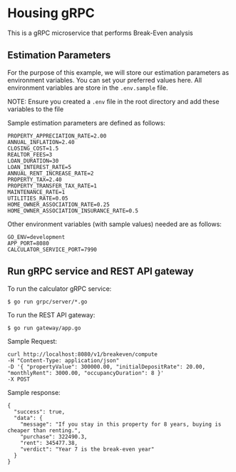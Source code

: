 # Housing gRPC

This is a gRPC microservice that performs Break-Even analysis

## Estimation Parameters

For the purpose of this example, we will store our estimation parameters as environment variables.
You can set your preferred values here. All environment variables are store in the `.env.sample` file.

NOTE: Ensure you created a `.env` file in the root directory and add these variables to the file

Sample estimation parameters are defined as follows:

```
PROPERTY_APPRECIATION_RATE=2.00
ANNUAL_INFLATION=2.40
CLOSING_COST=1.5
REALTOR_FEES=3
LOAN_DURATION=30
LOAN_INTEREST_RATE=5
ANNUAL_RENT_INCREASE_RATE=2
PROPERTY_TAX=2.40
PROPERTY_TRANSFER_TAX_RATE=1
MAINTENANCE_RATE=1
UTILITIES_RATE=0.05
HOME_OWNER_ASSOCIATION_RATE=0.25
HOME_OWNER_ASSOCIATION_INSURANCE_RATE=0.5
```

Other environment variables (with sample values) needed are as follows:

```
GO_ENV=development
APP_PORT=8080
CALCULATOR_SERVICE_PORT=7990
```

## Run gRPC service and REST API gateway

To run the calculator gRPC service:

```
$ go run grpc/server/*.go
```

To run the REST API gateway:

```
$ go run gateway/app.go
```

Sample Request:

```
curl http://localhost:8080/v1/breakeven/compute
-H "Content-Type: application/json"
-D '{ "propertyValue": 300000.00, "initialDepositRate": 20.00, "monthlyRent": 3000.00, "occupancyDuration": 8 }'
-X POST
```

Sample response:

```
{
  "success": true,
  "data": {
    "message": "If you stay in this property for 8 years, buying is cheaper than renting.",
    "purchase": 322490.3,
    "rent": 345477.38,
    "verdict": "Year 7 is the break-even year"
  }
}
```